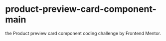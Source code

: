 # product-preview-card-component-main
the Product preview card component coding challenge by Frontend Mentor. 
